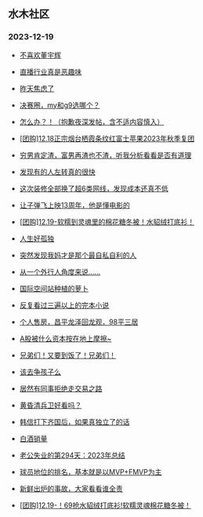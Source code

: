 ## 水木社区 
### 2023-12-19

+ [不喜欢董宇辉](https://www.mysmth.net/nForum/article/FamilyLife/1766528050)

+ [直播行业真是恶趣味](https://www.mysmth.net/nForum/article/WorkLife/3463295)

+ [昨天焦虑了](https://www.mysmth.net/nForum/article/PreUnivEdu/133148)

+ [决赛圈，my和g9选哪个？](https://www.mysmth.net/nForum/article/GreenAuto/1429471)

+ [怎么办？！（抱歉夜深发帖，含不适内容慎入）](https://www.mysmth.net/nForum/article/ChildEducation/2323762)

+ [[团购]12.18正宗烟台栖霞条纹红富士苹果2023年秋季复团](https://www.mysmth.net/nForum/article/ADAgent_TG/1314394)

+ [穷男肯定渣，富男再渣也不渣，听我分析看看是否有道理](https://www.mysmth.net/nForum/article/Age/20324895)

+ [发现有的人左转真的很快](https://www.mysmth.net/nForum/article/AutoWorld/1944742185)

+ [这次装修全部换了超6类网线，发现成本还真不低](https://www.mysmth.net/nForum/article/DigiHome/1252242)

+ [让子弹飞上映13周年，他是懂电影的](https://www.mysmth.net/nForum/article/Movie/3553177)

+ [[团购]12.19-软糯到灵魂里的棉花糖冬被！水貂绒打底衫！](https://www.mysmth.net/nForum/article/ADAgent_TG/1314473)

+ [人生好孤独](https://www.mysmth.net/nForum/article/Age/20325501)

+ [突然发现我妈才是那个最自私自利的人](https://www.mysmth.net/nForum/article/FamilyLife/1766531777)

+ [从一个外行人角度来说……](https://www.mysmth.net/nForum/article/WorkLife/3464446)

+ [国际空间站种植的萝卜](https://www.mysmth.net/nForum/article/Aero/417395)

+ [反复看过三遍以上的完本小说](https://www.mysmth.net/nForum/article/NetNovel/479767)

+ [个人售房，昌平龙泽回龙观，98平三居](https://www.mysmth.net/nForum/article/OurEstate/2895376)

+ [A股被什么资本按在地上摩擦~](https://www.mysmth.net/nForum/article/Stock/10724934)

+ [兄弟们！又要到饭了！兄弟们！](https://www.mysmth.net/nForum/article/GreenAuto/1430796)

+ [该去争孩子么](https://www.mysmth.net/nForum/article/Divorce/2056932)

+ [居然有同事拒绝走交易之路](https://www.mysmth.net/nForum/article/WorkLife/3464444)

+ [黄昏清兵卫好看吗？](https://www.mysmth.net/nForum/article/Movie/3553268)

+ [韩信打下齐国后，如果真独立了的话](https://www.mysmth.net/nForum/article/Emprise/384422)

+ [白酒销量](https://www.mysmth.net/nForum/article/AutoWorld/1944742952)

+ [老公失业的第294天：2023年总结](https://www.mysmth.net/nForum/article/WorkLife/3464566)

+ [球员地位的排名，基本就是以MVP+FMVP为主](https://www.mysmth.net/nForum/article/BasketballForum/4891752)

+ [新鲜出炉的事故，大家看看谁全责](https://www.mysmth.net/nForum/article/AutoWorld/1944743080)

+ [[团购]12.19-！69抢水貂绒打底衫!软糯灵魂棉花糖冬被！](https://www.mysmth.net/nForum/article/ADAgent_TG/1314473)

